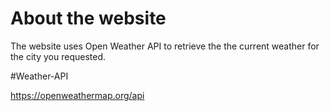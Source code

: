 # About the website 

The website uses Open Weather API 
to retrieve the  the current weather 
for the city you requested. 

#Weather-API

https://openweathermap.org/api

